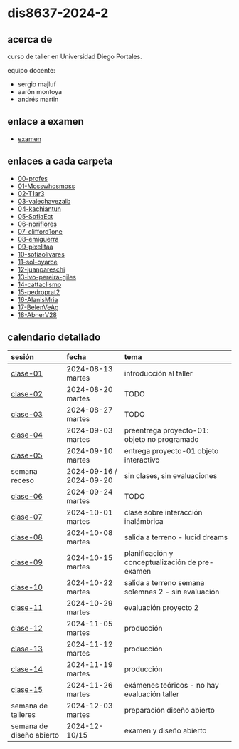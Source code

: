 # dis8637-2024-2

## acerca de

curso de taller en Universidad Diego Portales.

equipo docente:

- sergio majluf
- aarón montoya
- andrés martin

## enlace a examen

- [examen](./examen/)

## enlaces a cada carpeta

- [00-profes](./00-profes/)
- [01-Mosswhosmoss](./01-Mosswhosmoss/)
- [02-T1ar3](./02-T1ar3/)
- [03-valechavezalb](./03-valechavezalb/)
- [04-kachiantun](./04-kachiantun/)
- [05-SofiaEct](./05-SofiaEct/)
- [06-noriflores](./06-noriflores/)
- [07-clifford1one](./07-clifford1one/)
- [08-emiguerra](./08-emiguerra/)
- [09-pixelitaa](./09-pixelitaa/)
- [10-sofiaolivares](./10-sofiaolivares/)
- [11-sol-oyarce](./11-sol-oyarce/)
- [12-juanpareschi](./12-juanpareschi/)
- [13-ivo-pereira-giles](./13-ivo-pereira-giles/)
- [14-cattaclismo](./14-cattaclismo/)
- [15-pedroprat2](./15-pedroprat2/)
- [16-AlanisMria](./16-AlanisMria/)
- [17-BelenVeAg](./17-BelenVeAg/)
- [18-AbnerV28](./18-AbnerV28/)

## calendario detallado

| sesión                       | fecha                      | tema                                                |
| :--------------------------- | :------------------------- | :-------------------------------------------------- |
| [clase-01](00-profes/clase-01/) | 2024-08-13 martes       | introducción al taller                              |
| [clase-02](00-profes/clase-02/) | 2024-08-20 martes       | TODO                                                |
| [clase-03](00-profes/clase-03/) | 2024-08-27 martes       | TODO                                                |
| [clase-04](00-profes/clase-04/) | 2024-09-03 martes       | preentrega proyecto-01: objeto no programado        |
| [clase-05](00-profes/clase-05/) | 2024-09-10 martes       | entrega proyecto-01 objeto interactivo              |
| semana receso                   | 2024-09-16 / 2024-09-20 | sin clases, sin evaluaciones                        |
| [clase-06](00-profes/clase-06/) | 2024-09-24 martes       | TODO                                                |
| [clase-07](00-profes/clase-07/) | 2024-10-01 martes       | clase sobre interacción inalámbrica                 |
| [clase-08](00-profes/clase-08/) | 2024-10-08 martes       | salida a terreno - lucid dreams                     |
| [clase-09](00-profes/clase-09/) | 2024-10-15 martes       | planificación y conceptualización de pre-examen     |
| [clase-10](00-profes/clase-10/) | 2024-10-22 martes       | salida a terreno semana solemnes 2 - sin evaluación |
| [clase-11](00-profes/clase-11/) | 2024-10-29 martes       | evaluación proyecto 2                               |
| [clase-12](00-profes/clase-12/) | 2024-11-05 martes       | producción                                          |
| [clase-13](00-profes/clase-13/) | 2024-11-12 martes       | producción                                          |
| [clase-14](00-profes/clase-14/) | 2024-11-19 martes       | producción                                          |
| [clase-15](00-profes/clase-15/) | 2024-11-26 martes       | exámenes teóricos - no hay evaluación taller        |
| semana de talleres              | 2024-12-03 martes       | preparación diseño abierto                          |
| semana de diseño abierto        | 2024-12-10/15           | examen y diseño abierto                             |
